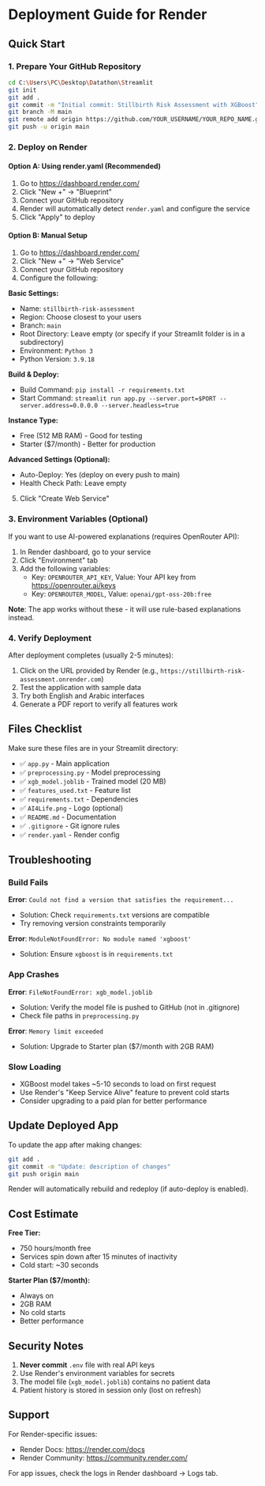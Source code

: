 # Deployment Guide for Render

## Quick Start

### 1. Prepare Your GitHub Repository

```bash
cd C:\Users\PC\Desktop\Datathon\Streamlit
git init
git add .
git commit -m "Initial commit: Stillbirth Risk Assessment with XGBoost"
git branch -M main
git remote add origin https://github.com/YOUR_USERNAME/YOUR_REPO_NAME.git
git push -u origin main
```

### 2. Deploy on Render

#### Option A: Using render.yaml (Recommended)

1. Go to https://dashboard.render.com/
2. Click "New +" → "Blueprint"
3. Connect your GitHub repository
4. Render will automatically detect `render.yaml` and configure the service
5. Click "Apply" to deploy

#### Option B: Manual Setup

1. Go to https://dashboard.render.com/
2. Click "New +" → "Web Service"
3. Connect your GitHub repository
4. Configure the following:

**Basic Settings:**
- Name: `stillbirth-risk-assessment`
- Region: Choose closest to your users
- Branch: `main`
- Root Directory: Leave empty (or specify if your Streamlit folder is in a subdirectory)
- Environment: `Python 3`
- Python Version: `3.9.18`

**Build & Deploy:**
- Build Command: `pip install -r requirements.txt`
- Start Command: `streamlit run app.py --server.port=$PORT --server.address=0.0.0.0 --server.headless=true`

**Instance Type:**
- Free (512 MB RAM) - Good for testing
- Starter ($7/month) - Better for production

**Advanced Settings (Optional):**
- Auto-Deploy: Yes (deploy on every push to main)
- Health Check Path: Leave empty

5. Click "Create Web Service"

### 3. Environment Variables (Optional)

If you want to use AI-powered explanations (requires OpenRouter API):

1. In Render dashboard, go to your service
2. Click "Environment" tab
3. Add the following variables:
   - Key: `OPENROUTER_API_KEY`, Value: Your API key from https://openrouter.ai/keys
   - Key: `OPENROUTER_MODEL`, Value: `openai/gpt-oss-20b:free`

**Note**: The app works without these - it will use rule-based explanations instead.

### 4. Verify Deployment

After deployment completes (usually 2-5 minutes):

1. Click on the URL provided by Render (e.g., `https://stillbirth-risk-assessment.onrender.com`)
2. Test the application with sample data
3. Try both English and Arabic interfaces
4. Generate a PDF report to verify all features work

## Files Checklist

Make sure these files are in your Streamlit directory:

- ✅ `app.py` - Main application
- ✅ `preprocessing.py` - Model preprocessing
- ✅ `xgb_model.joblib` - Trained model (20 MB)
- ✅ `features_used.txt` - Feature list
- ✅ `requirements.txt` - Dependencies
- ✅ `AI4Life.png` - Logo (optional)
- ✅ `README.md` - Documentation
- ✅ `.gitignore` - Git ignore rules
- ✅ `render.yaml` - Render config

## Troubleshooting

### Build Fails

**Error**: `Could not find a version that satisfies the requirement...`
- Solution: Check `requirements.txt` versions are compatible
- Try removing version constraints temporarily

**Error**: `ModuleNotFoundError: No module named 'xgboost'`
- Solution: Ensure `xgboost` is in `requirements.txt`

### App Crashes

**Error**: `FileNotFoundError: xgb_model.joblib`
- Solution: Verify the model file is pushed to GitHub (not in .gitignore)
- Check file paths in `preprocessing.py`

**Error**: `Memory limit exceeded`
- Solution: Upgrade to Starter plan ($7/month with 2GB RAM)

### Slow Loading

- XGBoost model takes ~5-10 seconds to load on first request
- Use Render's "Keep Service Alive" feature to prevent cold starts
- Consider upgrading to a paid plan for better performance

## Update Deployed App

To update the app after making changes:

```bash
git add .
git commit -m "Update: description of changes"
git push origin main
```

Render will automatically rebuild and redeploy (if auto-deploy is enabled).

## Cost Estimate

**Free Tier:**
- 750 hours/month free
- Services spin down after 15 minutes of inactivity
- Cold start: ~30 seconds

**Starter Plan ($7/month):**
- Always on
- 2GB RAM
- No cold starts
- Better performance

## Security Notes

1. **Never commit** `.env` file with real API keys
2. Use Render's environment variables for secrets
3. The model file (`xgb_model.joblib`) contains no patient data
4. Patient history is stored in session only (lost on refresh)

## Support

For Render-specific issues:
- Render Docs: https://render.com/docs
- Render Community: https://community.render.com/

For app issues, check the logs in Render dashboard → Logs tab.

